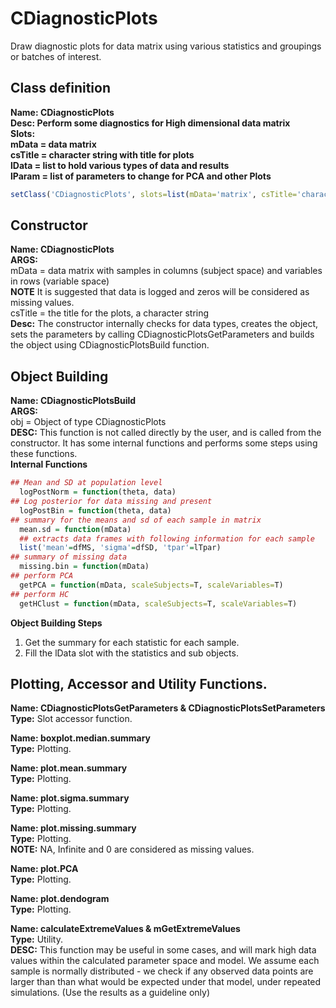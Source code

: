 # CDiagnosticPlots
Draw diagnostic plots for data matrix using various statistics and groupings or batches of interest.

## Class definition
**Name: CDiagnosticPlots**  
**Desc: Perform some diagnostics for High dimensional data matrix**  
**Slots:**  
**mData = data matrix**  
**csTitle = character string with title for plots**  
**lData = list to hold various types of data and results**  
**lParam = list of parameters to change for PCA and other Plots**  
```R
setClass('CDiagnosticPlots', slots=list(mData='matrix', csTitle='character', lData='list', lParam='list'))
```  

## Constructor  
**Name: CDiagnosticPlots**  
**ARGS:**  
mData = data matrix with samples in columns (subject space) and variables in rows (variable space)  
**NOTE** It is suggested that data is logged and zeros will be considered as missing values.  
csTitle = the title for the plots, a character string  
**Desc:**  The constructor internally checks for data types, creates the object, sets the parameters by calling CDiagnosticPlotsGetParameters and builds the object using CDiagnosticPlotsBuild function.  

## Object Building  
**Name: CDiagnosticPlotsBuild**  
**ARGS:**  
obj = Object of type CDiagnosticPlots  
**DESC:**  This function is not called directly by the user, and is called from the constructor. It has some internal functions and performs some steps using these functions.  
**Internal Functions**  
```R
## Mean and SD at population level
  logPostNorm = function(theta, data)
## Log posterior for data missing and present
  logPostBin = function(theta, data)
## summary for the means and sd of each sample in matrix
  mean.sd = function(mData)
  ## extracts data frames with following information for each sample
  list('mean'=dfMS, 'sigma'=dfSD, 'tpar'=lTpar)
## summary of missing data
  missing.bin = function(mData)
## perform PCA
  getPCA = function(mData, scaleSubjects=T, scaleVariables=T)
## perform HC
  getHClust = function(mData, scaleSubjects=T, scaleVariables=T)
```  
**Object Building Steps**  
1.  Get the summary for each statistic for each sample.  
2.  Fill the lData slot with the statistics and sub objects.  

## Plotting, Accessor and Utility Functions.  
**Name: CDiagnosticPlotsGetParameters & CDiagnosticPlotsSetParameters**  
**Type:** Slot accessor function.  
  
**Name: boxplot.median.summary**  
**Type:** Plotting.  

**Name: plot.mean.summary**  
**Type:** Plotting.  

**Name: plot.sigma.summary**  
**Type:** Plotting.  

**Name: plot.missing.summary**  
**Type:** Plotting.  
**NOTE:** NA, Infinite and 0 are considered as missing values. 

**Name: plot.PCA**  
**Type:** Plotting.  

**Name: plot.dendogram**  
**Type:** Plotting.  

**Name: calculateExtremeValues & mGetExtremeValues**  
**Type:** Utility.  
**DESC:** This function may be useful in some cases, and will mark high data values within the calculated parameter space and model. We assume each sample is normally distributed - we check if any observed data points are larger than than what would be expected under that model, under repeated simulations. (Use the results as a guideline only)
